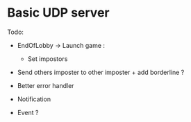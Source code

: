 # Basic UDP server

Todo: 
 - EndOfLobby -> Launch game :
    - Set impostors

 - Send others imposter to other imposter + add borderline ?
 - Better error handler
 - Notification
 - Event ?